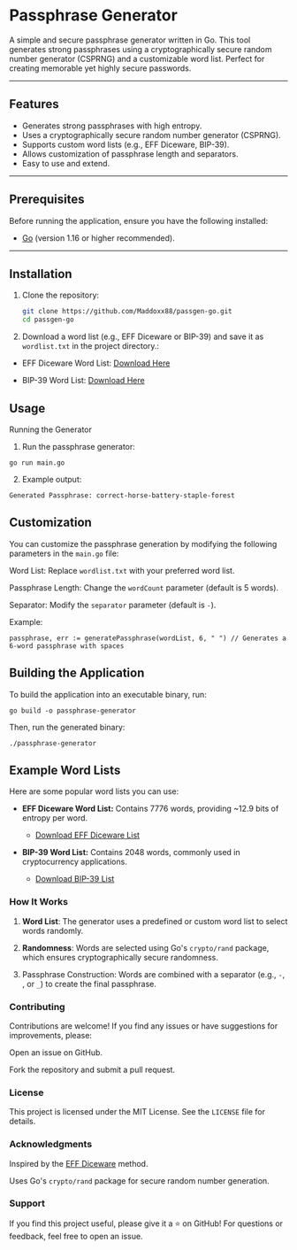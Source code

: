 # Passphrase Generator

A simple and secure passphrase generator written in Go. This tool generates strong passphrases using a cryptographically secure random number generator (CSPRNG) and a customizable word list. Perfect for creating memorable yet highly secure passwords.

---

## Features
- Generates strong passphrases with high entropy.
- Uses a cryptographically secure random number generator (CSPRNG).
- Supports custom word lists (e.g., EFF Diceware, BIP-39).
- Allows customization of passphrase length and separators.
- Easy to use and extend.

---

## Prerequisites
Before running the application, ensure you have the following installed:
- [Go](https://golang.org/dl/) (version 1.16 or higher recommended).

---

## Installation
1. Clone the repository:
   ```bash
   git clone https://github.com/Maddoxx88/passgen-go.git
   cd passgen-go

2. Download a word list (e.g., EFF Diceware or BIP-39) and save it as ``wordlist.txt`` in the project directory.:
- EFF Diceware Word List: [Download Here](https://www.eff.org/files/2016/07/18/eff_large_wordlist.txt)

- BIP-39 Word List: [Download Here](https://github.com/bitcoin/bips/blob/master/bip-0039/english.txt)


## Usage

Running the Generator

1. Run the passphrase generator:

``` 
go run main.go
```

2. Example output:

```
Generated Passphrase: correct-horse-battery-staple-forest
```

## Customization

You can customize the passphrase generation by modifying the following parameters in the ``main.go`` file:

Word List: Replace ``wordlist.txt`` with your preferred word list.

Passphrase Length: Change the ``wordCount`` parameter (default is 5 words).

Separator: Modify the ``separator`` parameter (default is ``-``).

Example:
```
passphrase, err := generatePassphrase(wordList, 6, " ") // Generates a 6-word passphrase with spaces
```

## Building the Application

To build the application into an executable binary, run:

```
go build -o passphrase-generator
```

Then, run the generated binary:

```
./passphrase-generator
```

## Example Word Lists

Here are some popular word lists you can use:

- **EFF Diceware Word List:** Contains 7776 words, providing ~12.9 bits of entropy per word.
    - [Download EFF Diceware List](https://www.eff.org/files/2016/07/18/eff_large_wordlist.txt)

- **BIP-39 Word List:** Contains 2048 words, commonly used in cryptocurrency applications.
    - [Download BIP-39 List](https://github.com/bitcoin/bips/blob/master/bip-0039/english.txt)

### How It Works

1. **Word List**: The generator uses a predefined or custom word list to select words randomly.

2. **Randomness**: Words are selected using Go's ```crypto/rand``` package, which ensures cryptographically secure randomness.

3. Passphrase Construction: Words are combined with a separator (e.g., ```-```,``` ```, or ```_```) to create the final passphrase.

### Contributing
Contributions are welcome! If you find any issues or have suggestions for improvements, please:

Open an issue on GitHub.

Fork the repository and submit a pull request.

### License
This project is licensed under the MIT License. See the ```LICENSE``` file for details.

### Acknowledgments
Inspired by the [EFF Diceware](https://www.eff.org/dice) method.

Uses Go's ```crypto/rand``` package for secure random number generation.

### Support
If you find this project useful, please give it a ⭐ on GitHub! For questions or feedback, feel free to open an issue.